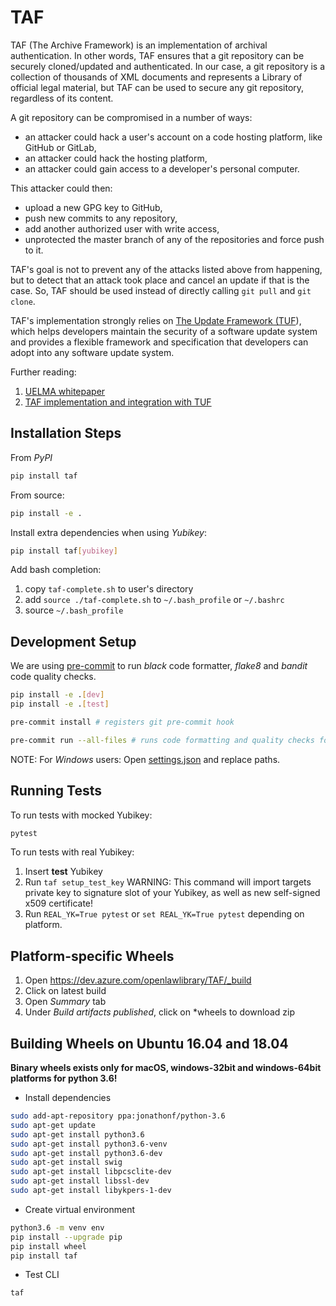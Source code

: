 # TAF

TAF (The Archive Framework) is an implementation of archival authentication. In other words, TAF ensures that a git repository can be securely cloned/updated and authenticated. In our case, a git repository is a collection of thousands of XML documents and represents a Library of official legal material, but TAF can be used to secure any git repository, regardless of its content.

A git repository can be compromised in a number of ways:

- an attacker could hack a user's account on a code hosting platform, like GitHub or GitLab,
- an attacker could hack the hosting platform,
- an attacker could gain access to a developer's personal computer.

This attacker could then:

- upload a new GPG key to GitHub,
- push new commits to any repository,
- add another authorized user with write access,
- unprotected the master branch of any of the repositories and force push to it.

TAF's goal is not to prevent any of the attacks listed above from happening, but to detect that an attack took place and cancel an update if that is the case. So, TAF should be used instead of directly calling `git pull` and `git clone`.

TAF's implementation strongly relies on [The Update Framework (TUF](https://theupdateframework.github.io)), which helps developers maintain the security of a software update system and provides a flexible framework and specification that developers can adopt into any  software update system.

Further reading:

1. [UELMA whitepaper](whitepapers/UELMA-Open-Law-White-Paper.pdf)
1. [TAF implementation and integration with TUF](docs/TUF/tuf-specification.md)

## Installation Steps

From _PyPI_

```bash
pip install taf
```

From source:

```bash
pip install -e .
```

Install extra dependencies when using _Yubikey_:

```bash
pip install taf[yubikey]
```

Add bash completion:

1. copy `taf-complete.sh` to user's directory
1. add `source ./taf-complete.sh` to `~/.bash_profile` or `~/.bashrc`
1. source `~/.bash_profile`

## Development Setup

We are using [pre-commit](https://pre-commit.com/) to run _black_ code formatter, _flake8_ and _bandit_ code quality checks.

```bash
pip install -e .[dev]
pip install -e .[test]

pre-commit install # registers git pre-commit hook

pre-commit run --all-files # runs code formatting and quality checks for all files
```

NOTE: For _Windows_ users: Open [settings.json](.vscode/settings.json) and replace paths.

## Running Tests

To run tests with mocked Yubikey:

```bash
pytest
```

To run tests with real Yubikey:

1. Insert **test** Yubikey
2. Run `taf setup_test_key`
   WARNING: This command will import targets private key to signature slot of your Yubikey, as well as new self-signed x509 certificate!
3. Run `REAL_YK=True pytest` or `set REAL_YK=True pytest` depending on platform.

## Platform-specific Wheels

1. Open https://dev.azure.com/openlawlibrary/TAF/_build
2. Click on latest build
3. Open *Summary* tab
4. Under *Build artifacts published*, click on *wheels to download zip

## Building Wheels on Ubuntu 16.04 and 18.04

**Binary wheels exists only for macOS, windows-32bit and windows-64bit platforms for python 3.6!**

- Install dependencies

```bash
sudo add-apt-repository ppa:jonathonf/python-3.6
sudo apt-get update
sudo apt-get install python3.6
sudo apt-get install python3.6-venv
sudo apt-get install python3.6-dev
sudo apt-get install swig
sudo apt-get install libpcsclite-dev
sudo apt-get install libssl-dev
sudo apt-get install libykpers-1-dev
```

- Create virtual environment

```bash
python3.6 -m venv env
pip install --upgrade pip
pip install wheel
pip install taf
```

- Test CLI

```bash
taf
```
